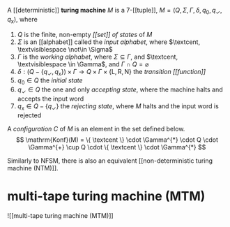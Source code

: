 
A [[deterministic]] **turing machine** $M$ is a 7-[[tuple]], $M=(Q, \Sigma, \Gamma, \delta, q_{0}, q_{\checkmark}, q_{\mathsf{x}})$, where

1. $Q$ is the finite, non-empty *[[set]] of states* of $M$
2. $\Sigma$ is an [[alphabet]] called the *input alphabet*, where $\textcent, \textvisiblespace \not\in \Sigma$ 
3. $\Gamma$ is the *working alphabet*, where $\Sigma \subseteq \Gamma$, and $\textcent, \textvisiblespace \in \Gamma$, and $\Gamma \cap Q = \varnothing$
4. $\delta:(Q-\{ q_{\checkmark}, q_{\mathsf{x}} \}) \times \Gamma \to Q \times \Gamma \times \{ \mathrm{L}, \mathrm{R}, \mathrm{N} \}$ the *transition [[function]]*
5. $q_{0} \in Q$ the *initial state*
6. $q_{\checkmark} \in Q$ the one and only *accepting state*, where the machine halts and accepts the input word
7. $q_{\mathsf{x}} \in Q - \{ q_{\checkmark} \}$ the *rejecting state*, where $M$ halts and the input word is rejected

A *configuration* $C$ of $M$ is an element in the set defined below.
$$
\mathrm{Konf}(M) = \{ \textcent \} \cdot \Gamma^{*} \cdot Q \cdot \Gamma^{+} \cup Q \cdot \{  \textcent \} \cdot \Gamma^{*}
$$


Similarly to NFSM, there is also an equivalent [[non-deterministic turing machine (NTM)]].





# multi-tape turing machine (MTM)
![[multi-tape turing machine (MTM)]]
